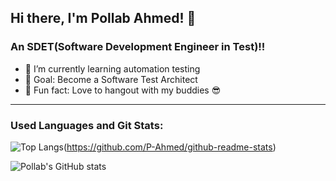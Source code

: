 ## Hi there, I'm Pollab Ahmed! 👋

### An SDET(Software Development Engineer in Test)!!

- :seedling: I’m currently learning automation testing
- :evergreen_tree: Goal: Become a Software Test Architect
- :sunrise_over_mountains: Fun fact: Love to hangout with my buddies :sunglasses:

---

### Used Languages and Git Stats:
![Top Langs](https://github-readme-stats.vercel.app/api/top-langs/?username=P-Ahmed&layout=compact)(https://github.com/P-Ahmed/github-readme-stats)

![Pollab's GitHub stats](https://github-readme-stats.vercel.app/api?username=P-Ahmed&show_icons=true&theme=deafult)
